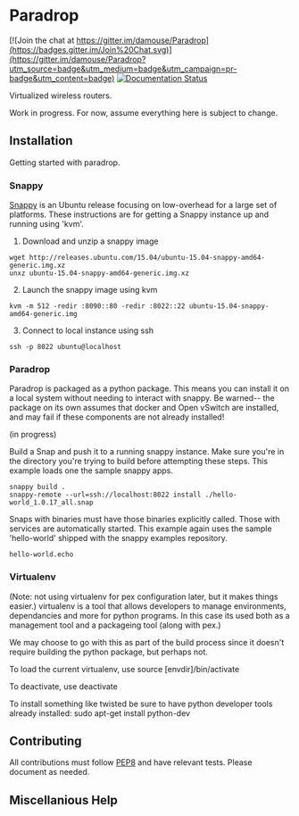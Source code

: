 # Paradrop

[![Join the chat at https://gitter.im/damouse/Paradrop](https://badges.gitter.im/Join%20Chat.svg)](https://gitter.im/damouse/Paradrop?utm_source=badge&utm_medium=badge&utm_campaign=pr-badge&utm_content=badge)
[![Documentation Status](https://readthedocs.org/projects/paradrop/badge/?version=latest)](https://readthedocs.org/projects/paradrop/?badge=latest)


Virtualized wireless routers. 

Work in progress. For now, assume everything here is subject to change. 

## Installation
Getting started with paradrop.

### Snappy
[Snappy](https://developer.ubuntu.com/en/snappy/) is an Ubuntu release focusing on low-overhead for a large set of platforms. These instructions are for getting a Snappy instance up and running using 'kvm'. 

1. Download and unzip a snappy image 
```
wget http://releases.ubuntu.com/15.04/ubuntu-15.04-snappy-amd64-generic.img.xz
unxz ubuntu-15.04-snappy-amd64-generic.img.xz
```

2. Launch the snappy image using kvm
```
kvm -m 512 -redir :8090::80 -redir :8022::22 ubuntu-15.04-snappy-amd64-generic.img
```

3. Connect to local instance using ssh
```
ssh -p 8022 ubuntu@localhost
```

### Paradrop
Paradrop is packaged as a python package. This means you can install it on a local system without needing to interact with snappy. Be warned-- the package on its own assumes that docker and Open vSwitch are installed, and may fail if these components are not already installed!

(in progress)


Build a Snap and push it to a running snappy instance. Make sure you're in the directory you're trying to build before attempting these steps. This example loads one the sample snappy apps. 
```
snappy build .
snappy-remote --url=ssh://localhost:8022 install ./hello-world_1.0.17_all.snap
```

Snaps with binaries must have those binaries explicitly called. Those with services are automatically started. This example again uses the sample 'hello-world' shipped with the snappy examples repository.
```
hello-world.echo
```


### Virtualenv
(Note: not using virtualenv for pex configuration later, but it makes things easier.)
virtualenv is a tool that allows developers to manage environments, dependancies and more for python programs. In this case its used both as a management tool and a packageing tool (along with pex.)

We may choose to go with this as part of the build process since it doesn't require building the python package, but perhaps not. 

To load the current virtualenv, use 
    source [envdir]/bin/activate

To deactivate, use
    deactivate

To install something like twisted be sure to have python developer tools already installed:
    sudo apt-get install python-dev

## Contributing
All contributions must follow [PEP8](https://www.python.org/dev/peps/pep-0008/) and have relevant tests. Please document as needed. 

## Miscellanious Help

